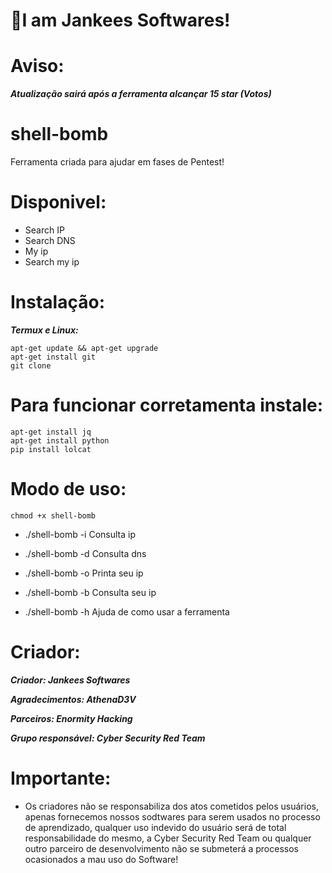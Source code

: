 <h1>💫I am Jankees Softwares!</h1>

# Aviso:
   ___Atualização sairá após a ferramenta alcançar 15 star (Votos)___

# shell-bomb

Ferramenta criada para ajudar em fases de Pentest!

# Disponivel:
   - Search IP
   - Search DNS
   - My ip
   - Search my ip

# Instalação:
___Termux e Linux:___

    apt-get update && apt-get upgrade
    apt-get install git
    git clone
    
# Para funcionar corretamenta instale:
    apt-get install jq
    apt-get install python
    pip install lolcat
    
# Modo de uso:
    chmod +x shell-bomb
  - ./shell-bomb -i <ip para consultar>    Consulta ip
   
  - ./shell-bomb -d <dns para consultar>   Consulta dns
   
  - ./shell-bomb -o                        Printa seu ip
   
  - ./shell-bomb -b                        Consulta seu ip
   
  - ./shell-bomb -h                        Ajuda de como usar a ferramenta
    
# Criador:

   ___Criador: Jankees Softwares___

   ___Agradecimentos: AthenaD3V___

   ___Parceiros: Enormity Hacking___

   ___Grupo responsável: Cyber Security Red Team___

# Importante:
   - Os criadores não se responsabiliza dos atos cometidos pelos usuários, apenas fornecemos nossos sodtwares para serem
usados no processo de aprendizado, qualquer uso indevido do usuário será de total responsabilidade do mesmo, a
Cyber Security Red Team ou qualquer outro parceiro de desenvolvimento não se submeterá a processos ocasionados
a mau uso do Software!
